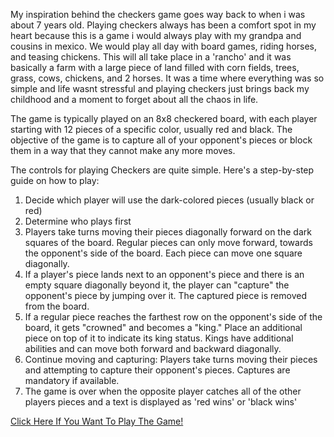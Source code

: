My inspiration behind the checkers game goes way back to when i was about 7 years old. Playing checkers always has been a comfort spot in my heart because this is a game i would always play with my grandpa and cousins in mexico. We would play all day with board games, riding horses, and teasing chickens. This will all take place in a 'rancho' and it was basically a farm with a large piece of land filled with corn fields, trees, grass, cows, chickens, and 2 horses. It was a time where everything was so simple and life wasnt stressful and playing checkers just brings back my childhood and a moment to forget about all the chaos in life.

The game is typically played on an 8x8 checkered board, with each player starting with 12 pieces of a specific color, usually red and black. The objective of the game is to capture all of your opponent's pieces or block them in a way that they cannot make any more moves.

The controls for playing Checkers are quite simple. Here's a step-by-step guide on how to play:

1. Decide which player will use the dark-colored pieces (usually black or red)
2. Determine who plays first
3. Players take turns moving their pieces diagonally forward on the dark squares of the board. Regular pieces can only move forward, towards the opponent's side of the board. Each piece can move one square diagonally.
4. If a player's piece lands next to an opponent's piece and there is an empty square diagonally beyond it, the player can "capture" the opponent's piece by jumping over it. The captured piece is removed from the board. 
5. If a regular piece reaches the farthest row on the opponent's side of the board, it gets "crowned" and becomes a "king." Place an additional piece on top of it to indicate its king status. Kings have additional abilities and can move both forward and backward diagonally.
6. Continue moving and capturing: Players take turns moving their pieces and attempting to capture their opponent's pieces. Captures are mandatory if available.
7. The game is over when the opposite player catches all of the other players pieces and a text is displayed as 'red wins' or 'black wins'

[Click Here If You Want To Play The Game!]( https://alejandrocj7.github.io/MS-project-1/checkers.html)
